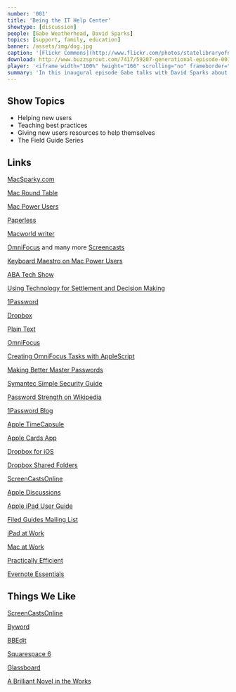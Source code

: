 ```yaml
---
number: '001'
title: 'Being the IT Help Center'
showtype: [discussion]
people: [Gabe Weatherhead, David Sparks]
topics: [support, family, education]
banner: /assets/img/dog.jpg
caption: '[Flickr Commons](http://www.flickr.com/photos/statelibraryofnsw/3210838977/)'
download: http://www.buzzsprout.com/7417/59207-generational-episode-001.mp3
player: '<iframe width="100%" height="166" scrolling="no" frameborder="no" src="https://w.soundcloud.com/player/?url=https%3A//api.soundcloud.com/tracks/117548766"></iframe>'
summary: 'In this inaugural episode Gabe talks with David Sparks about how to help new and inexperienced computer users. They discuss how to provide the right help, teaching best practices and getting a new user up and running. They also talk about David's approach to writing a guide aimed at all levels of experience.'
---
```


## Show Topics ##

* Helping new users
* Teaching best practices
* Giving new users resources to help themselves
* The Field Guide Series


## Links ##


[MacSparky.com](http://macsparky.com)

[Mac Round Table](http://www.macroundtable.com)

[Mac Power Users](http://macpowerusers.com)

[Paperless](http://macsparky.com/paperless/)

[Macworld writer](http://www.macworld.com/browse.html?author=David+Sparks)

[OmniFocus](http://macsparky.com/omnifocus-screencasts/) and many more [Screencasts](http://macsparky.com/screencasts/)

[Keyboard Maestro on Mac Power Users](http://5by5.tv/mpu/64)

[ABA Tech Show](http://www2.americanbar.org/calendar/TECHSHOW/Pages/Faculty.aspx)

[Using Technology for Settlement and Decision Making](http://www2.americanbar.org/calendar/TECHSHOW/blog/Lists/Posts/Post.aspx?ID=48)

[1Password](https://agilebits.com)

[Dropbox](https://www.dropbox.com)

[Plain Text](http://www.macworld.com/article/1161549/forget_fancy_formatting_why_plain_text_is_best.html)


[OmniFocus](http://www.omnigroup.com/products/omnifocus/)

[Creating OmniFocus Tasks with AppleScript](http://macsparky.com/2012/8/applescript-omnifocus-tasks)

[Making Better Master Passwords](http://blog.agilebits.com/2011/06/21/toward-better-master-passwords/)

[Symantec Simple Security Guide](http://www.symantec.com/connect/articles/simplest-security-guide-better-password-practices)

[Password Strength on Wikipedia](https://en.wikipedia.org/wiki/Password_strength)


[1Password Blog](http://blog.agilebits.com)

[Apple TimeCapsule](http://www.apple.com/timecapsule/)

[Apple Cards App](http://www.apple.com/iphone/from-the-app-store/apps-by-apple/cards.html)

[Dropbox for iOS](http://itunes.apple.com/us/app/dropbox/id327630330)

[Dropbox Shared Folders](http://www.howtogeek.com/howto/16310/user-guide-to-dropbox-shared-folders/)

[ScreenCastsOnline](http://www.screencastsonline.com)

[Apple Discussions](https://discussions.apple.com/index.jspa)

[Apple iPad User Guide](http://manuals.info.apple.com/en_US/ipad_user_guide.pdf)

[Filed Guides Mailing List](https://tinyletter.com/MacSparkyFieldGuides)

[iPad at Work](http://macsparky.com/ipadatwork/)

[Mac at Work](http://macsparky.com/mac-at-work/)

[Practically Efficient](http://www.practicallyefficient.com)

[Evernote Essentials](http://nerdgap.com/landing/evernote-essentials/)



## Things We Like ##

[ScreenCastsOnline](http://www.screencastsonline.com)

[Byword](http://bywordapp.com)

[BBEdit](http://www.barebones.com/products/bbedit/index.html)

[Squarespace 6](http://blog.squarespace.com/2011/10/21/squarespace-6.html)

[Glassboard](http://glassboard.com)

[A Brilliant Novel in the Works](http://yuvizalkow.com/book/)